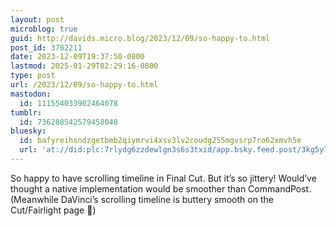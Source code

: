 ```yaml
---
layout: post
microblog: true
guid: http://davids.micro.blog/2023/12/09/so-happy-to.html
post_id: 3782211
date: 2023-12-09T19:37:50-0800
lastmod: 2025-01-29T02:29:16-0800
type: post
url: /2023/12/09/so-happy-to.html
mastodon:
  id: 111554033902464078
tumblr:
  id: 736288542579458048
bluesky:
  id: bafyreihsndzgetbmb2qiymrvi4xsv3lv2coudg255mgvsrp7ro62xmvh5e
  url: 'at://did:plc:7rlydg6zzdewlgn3s6s3txid/app.bsky.feed.post/3kg5y7hmuut2j'
---
```

<p>So happy to have scrolling timeline in Final Cut. But it’s so jittery! Would’ve thought a native implementation would be smoother than CommandPost. (Meanwhile DaVinci’s scrolling timeline is buttery smooth on the Cut/Fairlight page 🫢)</p>
